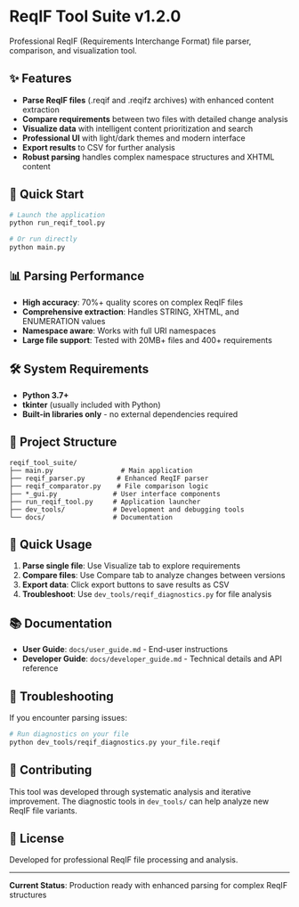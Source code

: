 # ReqIF Tool Suite v1.2.0

Professional ReqIF (Requirements Interchange Format) file parser, comparison, and visualization tool.

## ✨ Features

- **Parse ReqIF files** (.reqif and .reqifz archives) with enhanced content extraction
- **Compare requirements** between two files with detailed change analysis
- **Visualize data** with intelligent content prioritization and search
- **Professional UI** with light/dark themes and modern interface
- **Export results** to CSV for further analysis
- **Robust parsing** handles complex namespace structures and XHTML content

## 🚀 Quick Start

```bash
# Launch the application
python run_reqif_tool.py

# Or run directly
python main.py
```

## 📊 Parsing Performance

- **High accuracy**: 70%+ quality scores on complex ReqIF files
- **Comprehensive extraction**: Handles STRING, XHTML, and ENUMERATION values
- **Namespace aware**: Works with full URI namespaces
- **Large file support**: Tested with 20MB+ files and 400+ requirements

## 🛠️ System Requirements

- **Python 3.7+**
- **tkinter** (usually included with Python)
- **Built-in libraries only** - no external dependencies required

## 📁 Project Structure

```
reqif_tool_suite/
├── main.py                 # Main application
├── reqif_parser.py        # Enhanced ReqIF parser
├── reqif_comparator.py    # File comparison logic
├── *_gui.py              # User interface components
├── run_reqif_tool.py     # Application launcher
├── dev_tools/            # Development and debugging tools
└── docs/                 # Documentation
```

## 🎯 Quick Usage

1. **Parse single file**: Use Visualize tab to explore requirements
2. **Compare files**: Use Compare tab to analyze changes between versions
3. **Export data**: Click export buttons to save results as CSV
4. **Troubleshoot**: Use `dev_tools/reqif_diagnostics.py` for file analysis

## 📚 Documentation

- **User Guide**: `docs/user_guide.md` - End-user instructions
- **Developer Guide**: `docs/developer_guide.md` - Technical details and API reference

## 🔧 Troubleshooting

If you encounter parsing issues:
```bash
# Run diagnostics on your file
python dev_tools/reqif_diagnostics.py your_file.reqif
```

## 🤝 Contributing

This tool was developed through systematic analysis and iterative improvement. The diagnostic tools in `dev_tools/` can help analyze new ReqIF file variants.

## 📄 License

Developed for professional ReqIF file processing and analysis.

---

**Current Status**: Production ready with enhanced parsing for complex ReqIF structures